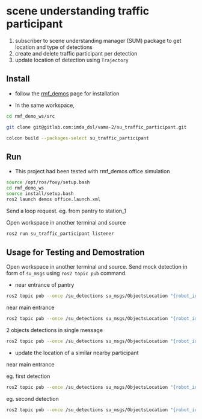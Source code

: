 # scene understanding traffic participant

1. subscriber to scene understanding manager (SUM) package to get location and type of detections
2. create and delete traffic participant per detection
3. update location of detection using `Trajectory` 

## Install

* follow the [rmf_demos](https://github.com/osrf/rmf_demos/blob/master/docs/installation.md) page for installation 

* In the same workspace, 

```bash
cd rmf_demo_ws/src

git clone git@gitlab.com:imda_dsl/vama-2/su_traffic_participant.git

colcon build --packages-select su_traffic_participant
```

## Run

* This project had been tested with rmf_demos office simulation

```bash
source /opt/ros/foxy/setup.bash
cd rmf_demo_ws
source install/setup.bash
ros2 launch demos office.launch.xml
```

Send a loop request. eg. from pantry to station_1

Open workspace in another terminal and source

```bash
ros2 run su_traffic_participant listener
```

## Usage for Testing and Demostration

Open workspace in another terminal and source. Send mock detection in form of `su_msgs` using `ros2 topic pub` command. 

* near entrance of pantry

```bash
ros2 topic pub --once /su_detections su_msgs/ObjectsLocation "{robot_id: 'ROBOT_123', objects:[{object_class: 'cone', object_locations: [{center:[16.4, -6.89, -0.01], dimensions:[10,10,10], yaw: 0.0}]}]}"
```

near main entrance

```bash
ros2 topic pub --once /su_detections su_msgs/ObjectsLocation "{robot_id: 'ROBOT_123', objects:[{object_class: 'cone', object_locations: [{center:[14.0, -4.0, -0.01], dimensions:[10,10,10], yaw: 0.0}]}]}"
```

2 objects detections in single message

```bash
ros2 topic pub --once /su_detections su_msgs/ObjectsLocation "{robot_id: 'ROBOT_123', objects:[{object_class: 'people', object_locations: [{center:[14.0, -4.0, -0.01], dimensions:[10,10,10], yaw: 0.0}]}, {object_class: 'wheelchair', object_locations: [{center:[14.0, -4.0, -0.01], dimensions:[10,10,10], yaw: 0.0}]}]}"
```

* update the location of a similar nearby participant

near main entrance

eg. first detection

```bash
ros2 topic pub --once /su_detections su_msgs/ObjectsLocation "{robot_id: 'ROBOT_123', objects:[{object_class: 'cone', object_locations: [{center:[16.4, -6.89, -0.01], dimensions:[10,10,10], yaw: 0.0}]}]}"
```

eg. second detection

```bash
ros2 topic pub --once /su_detections su_msgs/ObjectsLocation "{robot_id: 'ROBOT_123', objects:[{object_class: 'cone', object_locations: [{center:[16.0, -6.89, -0.01], dimensions:[10,10,10], yaw: 0.0}]}]}"
```



